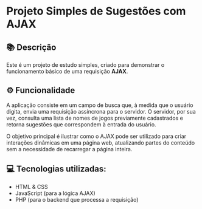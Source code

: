 # Projeto Simples de Sugestões com AJAX

## 📚 Descrição

Este é um projeto de estudo simples, criado para demonstrar o funcionamento básico de uma requisição **AJAX**.

## ⚙️ Funcionalidade

A aplicação consiste em um campo de busca que, à medida que o usuário digita, envia uma requisição assíncrona para o servidor. O servidor, por sua vez, consulta uma lista de nomes de jogos previamente cadastrados e retorna sugestões que correspondem à entrada do usuário.

O objetivo principal é ilustrar como o AJAX pode ser utilizado para criar interações dinâmicas em uma página web, atualizando partes do conteúdo sem a necessidade de recarregar a página inteira.

## 💻 Tecnologias utilizadas:
* HTML & CSS
* JavaScript (para a lógica AJAX)
* PHP (para o backend que processa a requisição)
